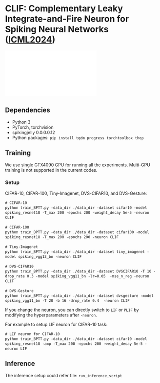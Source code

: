 # CLIF: Complementary Leaky Integrate-and-Fire Neuron for Spiking Neural Networks (**[ICML2024](https://arxiv.org/pdf/2402.04663)**)
![main_fig](./main_fig.pdf)

## Dependencies
- Python 3
- PyTorch, torchvision
- spikingjelly 0.0.0.0.12
- Python packages: `pip install tqdm progress torchtoolbox thop`


## Training
We use single GTX4090 GPU for running all the experiments. Multi-GPU training is not supported in the current codes.


### Setup
CIFAR-10, CIFAR-100, Tiny-Imagenet, DVS-CIFAR10, and DVS-Gesture:

    # CIFAR-10
	python train_BPTT.py -data_dir ./data_dir -dataset cifar10 -model spiking_resnet18 -T_max 200 -epochs 200 -weight_decay 5e-5 -neuron CLIF
    
    # CIFAR-100
    python train_BPTT.py -data_dir ./data_dir -dataset cifar100 -model spiking_resnet18 -T_max 200 -epochs 200 -neuron CLIF
    
    # Tiny-Imagenet
    python train_BPTT.py -data_dir ./data_dir -dataset tiny_imagenet -model spiking_vgg13_bn -neuron CLIF
       
    # DVS-CIFAR10
	python train_BPTT.py -data_dir ./data_dir -dataset DVSCIFAR10 -T 10 -drop_rate 0.3 -model spiking_vgg11_bn -lr=0.05  -mse_n_reg -neuron CLIF
	
	# DVS-Gesture
    python train_BPTT.py -data_dir ./data_dir -dataset dvsgesture -model spiking_vgg11_bn -T 20 -b 16 -drop_rate 0.4  -neuron CLIF

If you change the neuron, you can directly switch to ``LIF`` or ``PLIF`` by modifying the hyperparameters after ``-neuron``.

For example to setup LIF neuron for CIFAR-10 task:

    # LIF neuron for CIFAR-10
	python train_BPTT.py -data_dir ./data_dir -dataset cifar10 -model spiking_resnet18 -amp -T_max 200 -epochs 200 -weight_decay 5e-5 -neuron LIF
    


## Inference
The inference setup could refer file: ``run_inference_script``

